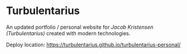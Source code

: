 # Turbulentarius
An updated portfolio / personal website for *Jacob Kristensen (Turbulentarius)* created with modern technologies.

Deploy location: https://turbulentarius.github.io/turbulentarius-personal/

